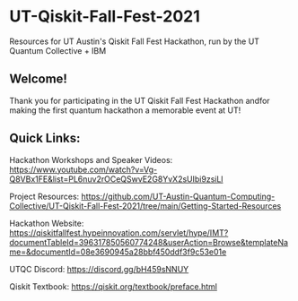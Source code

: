 # UT-Qiskit-Fall-Fest-2021
Resources for UT Austin's Qiskit Fall Fest Hackathon, run by the UT Quantum Collective + IBM

## Welcome!
Thank you for participating in the UT Qiskit Fall Fest Hackathon andfor making the first quantum hackathon a memorable event at UT!

## Quick Links:
Hackathon Workshops and Speaker Videos: https://www.youtube.com/watch?v=Vg-Q8VBx1FE&list=PL6nuv2rOCeQSwvE2G8YvX2sUIbi9zsiLl

Project Resources: https://github.com/UT-Austin-Quantum-Computing-Collective/UT-Qiskit-Fall-Fest-2021/tree/main/Getting-Started-Resources

Hackathon Website: https://qiskitfallfest.hypeinnovation.com/servlet/hype/IMT?documentTableId=396317850560774248&userAction=Browse&templateName=&documentId=08e3690945a28bbf450ddf3f9c53e01e

UTQC Discord: https://discord.gg/bH459sNNUY

Qiskit Textbook: https://qiskit.org/textbook/preface.html
